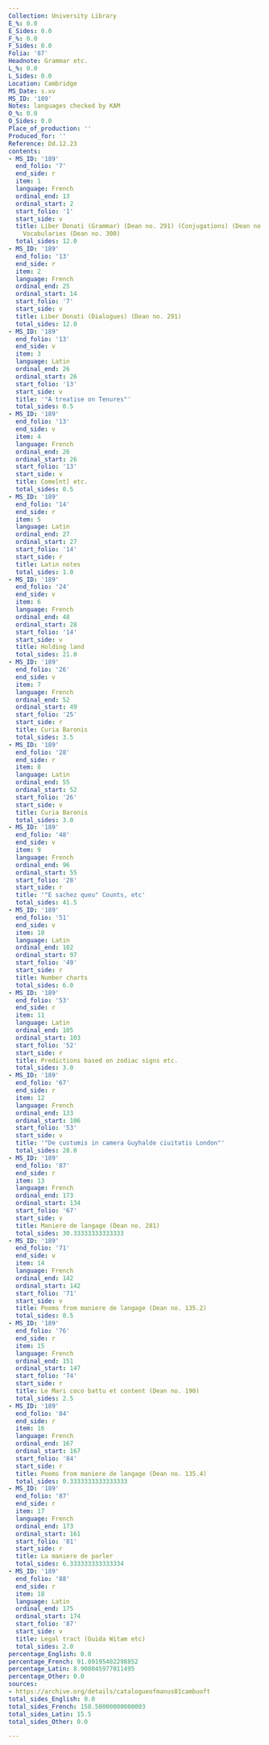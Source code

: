 ```yaml
---
Collection: University Library
E_%: 0.0
E_Sides: 0.0
F_%: 0.0
F_Sides: 0.0
Folia: '87'
Headnote: Grammar etc.
L_%: 0.0
L_Sides: 0.0
Location: Cambridge
MS_Date: s.xv
MS_ID: '189'
Notes: languages checked by KAM
O_%: 0.0
O_Sides: 0.0
Place_of_production: ''
Produced_for: ''
Reference: Dd.12.23
contents:
- MS_ID: '189'
  end_folio: '7'
  end_side: r
  item: 1
  language: French
  ordinal_end: 13
  ordinal_start: 2
  start_folio: '1'
  start_side: v
  title: Liber Donati (Grammar) (Dean no. 291) (Conjugations) (Dean no. 293)Various
    Vocabularies (Dean no. 300)
  total_sides: 12.0
- MS_ID: '189'
  end_folio: '13'
  end_side: r
  item: 2
  language: French
  ordinal_end: 25
  ordinal_start: 14
  start_folio: '7'
  start_side: v
  title: Liber Donati (Dialogues) (Dean no. 291)
  total_sides: 12.0
- MS_ID: '189'
  end_folio: '13'
  end_side: v
  item: 3
  language: Latin
  ordinal_end: 26
  ordinal_start: 26
  start_folio: '13'
  start_side: v
  title: '"A treatise on Tenures"'
  total_sides: 0.5
- MS_ID: '189'
  end_folio: '13'
  end_side: v
  item: 4
  language: French
  ordinal_end: 26
  ordinal_start: 26
  start_folio: '13'
  start_side: v
  title: Come[nt] etc.
  total_sides: 0.5
- MS_ID: '189'
  end_folio: '14'
  end_side: r
  item: 5
  language: Latin
  ordinal_end: 27
  ordinal_start: 27
  start_folio: '14'
  start_side: r
  title: Latin notes
  total_sides: 1.0
- MS_ID: '189'
  end_folio: '24'
  end_side: v
  item: 6
  language: French
  ordinal_end: 48
  ordinal_start: 28
  start_folio: '14'
  start_side: v
  title: Holding land
  total_sides: 21.0
- MS_ID: '189'
  end_folio: '26'
  end_side: v
  item: 7
  language: French
  ordinal_end: 52
  ordinal_start: 49
  start_folio: '25'
  start_side: r
  title: Curia Baronis
  total_sides: 3.5
- MS_ID: '189'
  end_folio: '28'
  end_side: r
  item: 8
  language: Latin
  ordinal_end: 55
  ordinal_start: 52
  start_folio: '26'
  start_side: v
  title: Curia Baronis
  total_sides: 3.0
- MS_ID: '189'
  end_folio: '48'
  end_side: v
  item: 9
  language: French
  ordinal_end: 96
  ordinal_start: 55
  start_folio: '28'
  start_side: r
  title: '"E sachez queu" Counts, etc'
  total_sides: 41.5
- MS_ID: '189'
  end_folio: '51'
  end_side: v
  item: 10
  language: Latin
  ordinal_end: 102
  ordinal_start: 97
  start_folio: '49'
  start_side: r
  title: Number charts
  total_sides: 6.0
- MS_ID: '189'
  end_folio: '53'
  end_side: r
  item: 11
  language: Latin
  ordinal_end: 105
  ordinal_start: 103
  start_folio: '52'
  start_side: r
  title: Predictions based on zodiac signs etc.
  total_sides: 3.0
- MS_ID: '189'
  end_folio: '67'
  end_side: r
  item: 12
  language: French
  ordinal_end: 133
  ordinal_start: 106
  start_folio: '53'
  start_side: v
  title: '"De custumis in camera Guyhalde ciuitatis London"'
  total_sides: 28.0
- MS_ID: '189'
  end_folio: '87'
  end_side: r
  item: 13
  language: French
  ordinal_end: 173
  ordinal_start: 134
  start_folio: '67'
  start_side: v
  title: Maniere de langage (Dean no. 281)
  total_sides: 30.33333333333333
- MS_ID: '189'
  end_folio: '71'
  end_side: v
  item: 14
  language: French
  ordinal_end: 142
  ordinal_start: 142
  start_folio: '71'
  start_side: v
  title: Poems from maniere de langage (Dean no. 135.2)
  total_sides: 0.5
- MS_ID: '189'
  end_folio: '76'
  end_side: r
  item: 15
  language: French
  ordinal_end: 151
  ordinal_start: 147
  start_folio: '74'
  start_side: r
  title: Le Mari coco battu et content (Dean no. 190)
  total_sides: 2.5
- MS_ID: '189'
  end_folio: '84'
  end_side: r
  item: 16
  language: French
  ordinal_end: 167
  ordinal_start: 167
  start_folio: '84'
  start_side: r
  title: Poems from maniere de langage (Dean no. 135.4)
  total_sides: 0.3333333333333333
- MS_ID: '189'
  end_folio: '87'
  end_side: r
  item: 17
  language: French
  ordinal_end: 173
  ordinal_start: 161
  start_folio: '81'
  start_side: r
  title: La maniere de parler
  total_sides: 6.333333333333334
- MS_ID: '189'
  end_folio: '88'
  end_side: r
  item: 18
  language: Latin
  ordinal_end: 175
  ordinal_start: 174
  start_folio: '87'
  start_side: v
  title: Legal tract (Guida Witam etc)
  total_sides: 2.0
percentage_English: 0.0
percentage_French: 91.09195402298852
percentage_Latin: 8.908045977011495
percentage_Other: 0.0
sources:
- https://archive.org/details/catalogueofmanus01cambuoft
total_sides_English: 0.0
total_sides_French: 158.50000000000003
total_sides_Latin: 15.5
total_sides_Other: 0.0

---
```

